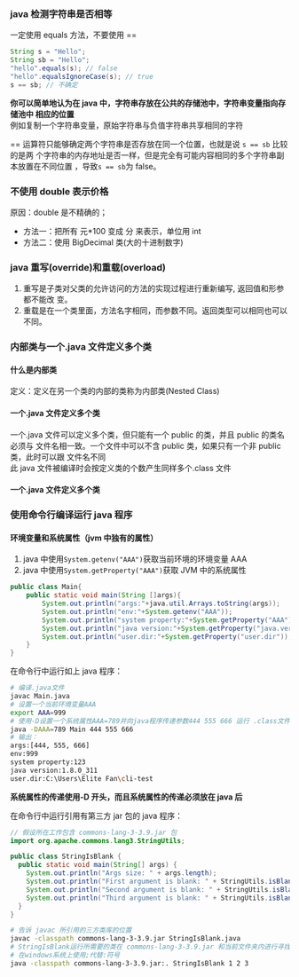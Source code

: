 ### java 检测字符串是否相等

一定使用 equals 方法，不要使用 ==

```java
String s = "Hello";
String sb = "Hello";
"hello".equals(s); // false
"hello".equalsIgnoreCase(s); // true
s == sb; // 不确定 
```

**你可以简单地认为在 java 中，字符串存放在公共的存储池中，字符串变量指向存储池中
相应的位置**  
例如复制一个字符串变量，原始字符串与负值字符串共享相同的字符

== 运算符只能够确定两个字符串是否存放在同一个位置，也就是说 `s == sb` 比较的是两
个字符串的内存地址是否一样，但是完全有可能内容相同的多个字符串副本放置在不同位置
，导致`s == sb`为 false。

### 不使用 double 表示价格

原因：double 是不精确的；

- 方法一：把所有 元\*100 变成 分 来表示，单位用 int
- 方法二：使用 BigDecimal 类(大的十进制数字)

### java 重写(override)和重载(overload)

1. 重写是子类对父类的允许访问的方法的实现过程进行重新编写, 返回值和形参都不能改
   变。
2. 重载是在一个类里面，方法名字相同，而参数不同。返回类型可以相同也可以不同。

### 内部类与一个.java 文件定义多个类

#### 什么是内部类

定义：定义在另一个类的内部的类称为内部类(Nested Class)

#### 一个.java 文件定义多个类

一个.java 文件可以定义多个类，但只能有一个 public 的类，并且 public 的类名必须与
文件名相一致。一个文件中可以不含 public 类，如果只有一个非 public 类，此时可以跟
文件名不同  
此 java 文件被编译时会按定义类的个数产生同样多个.class 文件

#### 一个.java 文件定义多个类

### 使用命令行编译运行 java 程序

#### 环境变量和系统属性（jvm 中独有的属性）

1. java 中使用`System.getenv("AAA")`获取当前环境的环境变量 AAA
2. java 中使用`System.getProperty("AAA")`获取 JVM 中的系统属性

```java
public class Main{
    public static void main(String []args){
        System.out.println("args:"+java.util.Arrays.toString(args));
        System.out.println("env:"+System.getenv("AAA"));
        System.out.println("system property:"+System.getProperty("AAA"));
        System.out.println("java version:"+System.getProperty("java.version"));
        System.out.println("user.dir:"+System.getProperty("user.dir"));
    }
}
```

在命令行中运行如上 java 程序：

```bash
# 编译.java文件
javac Main.java
# 设置一个当前环境变量AAA
export AAA=999
# 使用-D设置一个系统属性AAA=789并向java程序传递参数444 555 666 运行 .class文件
java -DAAA=789 Main 444 555 666
# 输出：
args:[444, 555, 666]
env:999
system property:123
java version:1.8.0_311
user.dir:C:\Users\Elite Fan\cli-test
```

**系统属性的传递使用-D 开头，而且系统属性的传递必须放在 java 后**

在命令行中运行引用有第三方 jar 包的 java 程序：

```java
// 假设所在工作包含 commons-lang-3-3.9.jar 包
import org.apache.commons.lang3.StringUtils;

public class StringIsBlank {
  public static void main(String[] args) {
    System.out.println("Args size: " + args.length);
    System.out.println("First argument is blank: " + StringUtils.isBlank(args[0]));
    System.out.println("Second argument is blank: " + StringUtils.isBlank(args[1]));
    System.out.println("Third argument is blank: " + StringUtils.isBlank(args[2]));
  }
}
```

```bash
# 告诉 javac 所引用的三方类库的位置
javac -classpath commons-lang-3-3.9.jar StringIsBlank.java
# StringIsBlank运行所需要的类在 commons-lang-3-3.9.jar 和当前文件夹内进行寻找 -classpath 可简写为 -cp
# 在windows系统上使用;代替:符号
java -classpath commons-lang-3-3.9.jar:. StringIsBlank 1 2 3
```
